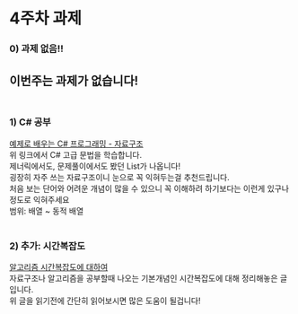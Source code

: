 # 4주차 과제

### 0) 과제 없음!! 
이번주는 과제가 없습니다!
<br><br>
---

### 1) C# 공부
<a href="http://www.csharpstudy.com/DS/array.aspx">
예제로 배우는 C# 프로그래밍 - 자료구조</a><br>
위 링크에서 C# 고급 문법을 학습합니다.<br>
제너릭에서도, 문제풀이에서도 봤던 List가 나옵니다!<br>
굉장히 자주 쓰는 자료구조이니 눈으로 꼭 익혀두는걸 추천드립니다.<br>
처음 보는 단어와 어려운 개념이 많을 수 있으니 꼭 이해하려 하기보다는 이런게 있구나 정도로 익혀주세요<br>
범위: 배열 ~ 동적 배열<br><br>


### 2) 추가: 시간복잡도
<a href="https://coding-factory.tistory.com/608">
알고리즘 시간복잡도에 대하여</a><br>
자료구조나 알고리즘을 공부할때 나오는 기본개념인 시간복잡도에 대해 정리해놓은 글입니다.<br>
위 글을 읽기전에 간단히 읽어보시면 많은 도움이 될겁니다!